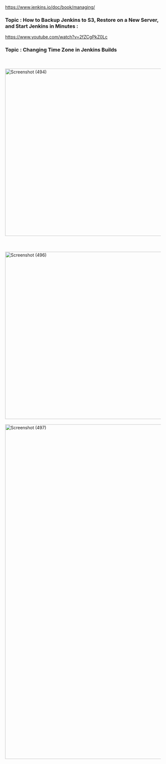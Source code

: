 https://www.jenkins.io/doc/book/managing/

### Topic : How to Backup Jenkins to S3, Restore on a New Server, and Start Jenkins in Minutes :

https://www.youtube.com/watch?v=2fZCgPkZ0Lc

### Topic : Changing Time Zone in Jenkins Builds


<br><br> 
<img width="960" height="540" alt="Screenshot (494)" src="https://github.com/user-attachments/assets/87e13b21-7c5a-467b-99d1-5e1b1481b377" />
<br><br> 
<br><br> 
<img width="960" height="540" alt="Screenshot (496)" src="https://github.com/user-attachments/assets/23cb3844-80c5-48c2-aa3c-8a3c9f28969a" />
<br><br> 
<img width="1920" height="1080" alt="Screenshot (497)" src="https://github.com/user-attachments/assets/8a784ad1-1297-41c3-b475-4394a50aeedc" />
<br><br> 



